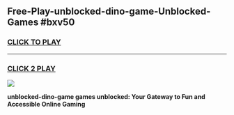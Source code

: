 
## Free-Play-unblocked-dino-game-Unblocked-Games #bxv50
<h3>
<a href="https://news.freeplayer.one?title=unblocked-dino-game&ref=8M">CLICK TO PLAY</a></h3>
<hr>

<h3>
<a href="https://news.freeplayer.one?title=unblocked-dino-game&ref=8M">CLICK 2 PLAY</a>
  
</h3>

<a href="https://news.freeplayer.one?title=unblocked-dino-game&ref=8M"><img src="https://clearcache.store/games.png"></a>


**unblocked-dino-game games unblocked: Your Gateway to Fun and Accessible Online Gaming**
